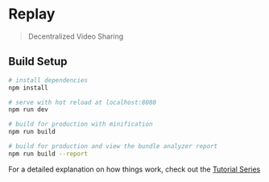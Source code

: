# Replay

> Decentralized Video Sharing

## Build Setup

``` bash
# install dependencies
npm install

# serve with hot reload at localhost:8080
npm run dev

# build for production with minification
npm run build

# build for production and view the bundle analyzer report
npm run build --report
```

For a detailed explanation on how things work, check out the [Tutorial Series](https://www.youtube.com/watch?v=KVXNEaHXPXA&list=PLUdFA44fiMvj8SVvTRXHGoRkoR7Y1fu-B)

